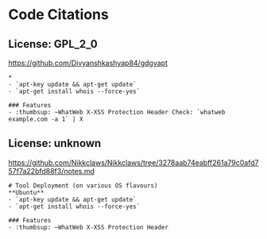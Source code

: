 # Code Citations

## License: GPL_2_0
https://github.com/Divyanshkashyap84/gdgvapt

```
*
- `apt-key update && apt-get update`
- `apt-get install whois --force-yes`

### Features
- :thumbsup: ~WhatWeb X-XSS Protection Header Check: `whatweb example.com -a 1` | X
```


## License: unknown
https://github.com/Nikkclaws/Nikkclaws/tree/3278aab74eabff261a79c0afd757f7a22bfd88f3/notes.md

```
# Tool Deployment (on various OS flavours)
**Ubuntu**
- `apt-key update && apt-get update`
- `apt-get install whois --force-yes`

### Features
- :thumbsup: ~WhatWeb X-XSS Protection Header
```

